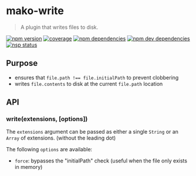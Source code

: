 # mako-write

> A plugin that writes files to disk.

[![npm version][npm-badge]][npm]
[![coverage][coveralls-badge]][coveralls]
[![npm dependencies][david-badge]][david]
[![npm dev dependencies][david-dev-badge]][david-dev]
[![nsp status][nsp-badge]][nsp]

## Purpose

 - ensures that `file.path !== file.initialPath` to prevent clobbering
 - writes `file.contents` to disk at the current `file.path` location

## API

### write(extensions, [options])

The `extensions` argument can be passed as either a single `String` or an `Array` of extensions.
(without the leading dot)

The following `options` are available:

 - `force`: bypasses the "initialPath" check (useful when the file only exists in memory)


[coveralls-badge]: https://img.shields.io/coveralls/makojs/write.svg
[coveralls]: https://coveralls.io/github/makojs/write
[david-badge]: https://img.shields.io/david/makojs/write.svg
[david-dev-badge]: https://img.shields.io/david/dev/makojs/write.svg
[david-dev]: https://david-dm.org/makojs/write#info=devDependencies
[david]: https://david-dm.org/makojs/write
[npm-badge]: https://img.shields.io/npm/v/mako-write.svg
[npm]: https://www.npmjs.com/package/mako-write
[nsp-badge]: https://nodesecurity.io/orgs/mako/projects/90c21da3-da6d-41a8-a4c4-8ddd8100af7e/badge
[nsp]: https://nodesecurity.io/orgs/mako/projects/90c21da3-da6d-41a8-a4c4-8ddd8100af7e
